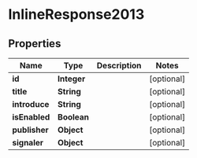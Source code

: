 
# InlineResponse2013

## Properties
Name | Type | Description | Notes
------------ | ------------- | ------------- | -------------
**id** | **Integer** |  |  [optional]
**title** | **String** |  |  [optional]
**introduce** | **String** |  |  [optional]
**isEnabled** | **Boolean** |  |  [optional]
**publisher** | **Object** |  |  [optional]
**signaler** | **Object** |  |  [optional]




